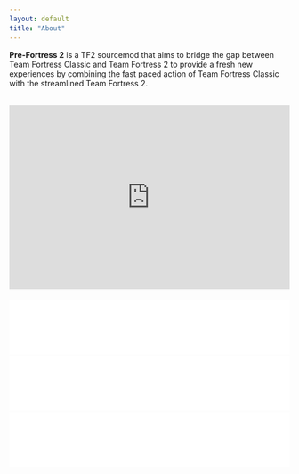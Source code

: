 ```yaml
---
layout: default
title: "About"
---
```

<!-- Left Area in PC screens -->
<div class="about-content">
    <div class="left-area">
        <!-- About Intro -->
        <p class="text"><strong> Pre-Fortress 2</strong> is a TF2 sourcemod that aims to bridge the gap between Team Fortress Classic and Team Fortress 2 to    provide a fresh new experiences by combining the fast paced action of Team Fortress Classic with the streamlined Team Fortress 2.</p>
        <br>
        <!-- Yotutube Video -->
        <iframe width="100%" height="330" class="about__video" src="https://www.youtube.com/embed/YAlRsmZ7n-Y" frameborder="0"
            allow="accelerometer; autoplay; clipboard-write; encrypted-media; gyroscope; picture-in-picture" allowfullscreen></iframe>
    </div>
    <!-- Right Area in PC screens -->
    <div class="right-area">
        <!-- Background Image -->
        <img src="./img/joinnow.png" alt="" class="join-container">
        <!-- Button Area -->
        <div class="join-container__btn">
            <a href="https://discord.gg/ra68rM5nuE" target="_blank"><img src="./img/btn_discord.png" alt="" class="discord-img join-img"></a>
            <a href="https://twitter.com/PreFortress2" target="_blank"><img src="./img/btn_twitter.png" alt="" class="twitter-img join-img"></a>
            <a href="https://www.youtube.com/channel/UCiq_1q67x00inzrY4WIQPng" target="_blank"><img src="./img/btn_youtube.png" alt="" class="youtube-img   join-img"></a>
        </div>
    </div>
</div>